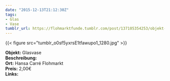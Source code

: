 ```yaml
---
date: "2015-12-13T21:12:30Z"
tags:
- Glas
- Vase
tumblr_url: https://flohmarktfunde.tumblr.com/post/137105354253/objekt-glasvase-beschreibung-lorem-ipsum-ort
---
```

 {{< figure src="tumblr_o0sf5yxrsE1tfawupo1_1280.jpg" >}}  

**Objekt:** Glasvase  
**Beschreibung:**   
**Ort:** Hansa Carré Flohmarkt  
**Preis:** 2,00€  
**Links:** 

